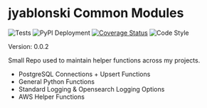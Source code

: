 # jyablonski Common Modules
![Tests](https://github.com/jyablonski/jyablonski_common_modules/actions/workflows/test.yml/badge.svg) ![PyPI Deployment](https://github.com/jyablonski/jyablonski_common_modules/actions/workflows/deploy.yml/badge.svg) [![Coverage Status](https://coveralls.io/repos/github/jyablonski/jyablonski_common_modules/badge.svg?branch=master)](https://coveralls.io/github/jyablonski/jyablonski_common_modules?branch=master) ![Code Style](https://img.shields.io/badge/code%20style-black-000000.svg)

Version: 0.0.2

Small Repo used to maintain helper functions across my projects.

- PostgreSQL Connections + Upsert Functions
- General Python Functions
- Standard Logging & Opensearch Logging Options
- AWS Helper Functions